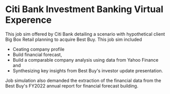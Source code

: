 # Citi Bank Investment Banking Virtual Experence
This job sim offered by Citi Bank detailing a scenario with hypothetical client Big Box Retail planning to acquire Best Buy. This job sim included 
- Ceating company profile
- Build financial forecast,
- Build a comparable company analysis using data from Yahoo Finance and
- Synthesizing key insights from Best Buy's investor update presentation.

Job simulation also demanded the extraction of the financial data from the Best Buy's FY2022 annual report for financial forecast building.
